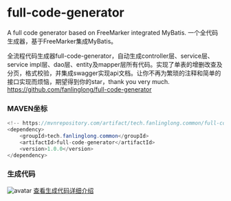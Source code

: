 # full-code-generator
A full code generator based on FreeMarker integrated MyBatis.  一个全代码生成器，基于FreeMarker集成MyBatis。

全流程代码生成器full-code-generator，自动生成controller层、service层、service impl层、dao层、entity及mapper层所有代码。实现了单表的增删改查及分页，格式校验，并集成swagger实现api文档。让你不再为繁琐的注释和简单的接口实现而烦恼，期望得到你的star，thank you very much.
https://github.com/fanlinglong/full-code-generator

### MAVEN坐标
```java
<!-- https://mvnrepository.com/artifact/tech.fanlinglong.common/full-code-generator -->
<dependency>
    <groupId>tech.fanlinglong.common</groupId>
    <artifactId>full-code-generator</artifactId>
    <version>1.0.0</version>
</dependency>
```


### 生成代码
![avatar](https://www.fanlinglong.tech/upload/2021/10/gen-code-42e7b627bb95406b9629280ef30b4b7d.png)
[查看生成代码详细介绍](https://www.fanlinglong.tech/archives/full-code-generator)
